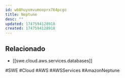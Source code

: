 ```yaml
---
id: wb8huyvmvumooprx764pcgo
title: Neptune
desc: ""
updated: 1747594128918
created: 1747594128918
---
```


## Relacionado

- [[swe.cloud.aws.services.databases]]

#SWE #Cloud #AWS #AWSServices #AmazonNeptune
